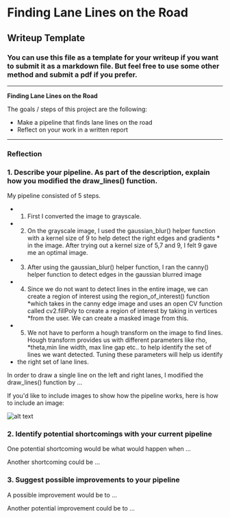 # **Finding Lane Lines on the Road** 

## Writeup Template

### You can use this file as a template for your writeup if you want to submit it as a markdown file. But feel free to use some other method and submit a pdf if you prefer.

---

**Finding Lane Lines on the Road**

The goals / steps of this project are the following:
* Make a pipeline that finds lane lines on the road
* Reflect on your work in a written report


[//]: # (Image References)

[image1]: ./examples/grayscale.jpg "Grayscale"

---

### Reflection

### 1. Describe your pipeline. As part of the description, explain how you modified the draw_lines() function.

My pipeline consisted of 5 steps. 
* 1. First I converted the image to grayscale. 
* 2. On the grayscale image, I used the gaussian_blur() helper function with a kernel size of 9 to help detect the right edges and gradients * in the image. After trying out a kernel size of 5,7 and 9, I felt 9 gave me an optimal image. 
* 3. After using the gaussian_blur() helper function, I ran the canny() helper function to detect edges in the gaussian blurred image
* 4. Since we do not want to detect lines in the entire image, we can create a region of interest using the region_of_interest() function *which takes in the canny edge image and uses an open CV function called cv2.fillPoly to create a region of interest by taking in vertices *from the user. We can create a masked image from this. 
* 5. We not have to perform a hough transform on the image to find lines. Hough transform provides us with different parameters like rho, *theta,min line width, max line gap etc.. to help identify the set of lines we want detected. Tuning these parameters will help us identify 
* the right set of lane lines.

In order to draw a single line on the left and right lanes, I modified the draw_lines() function by ...

If you'd like to include images to show how the pipeline works, here is how to include an image: 

![alt text][image1]


### 2. Identify potential shortcomings with your current pipeline


One potential shortcoming would be what would happen when ... 

Another shortcoming could be ...


### 3. Suggest possible improvements to your pipeline

A possible improvement would be to ...

Another potential improvement could be to ...

